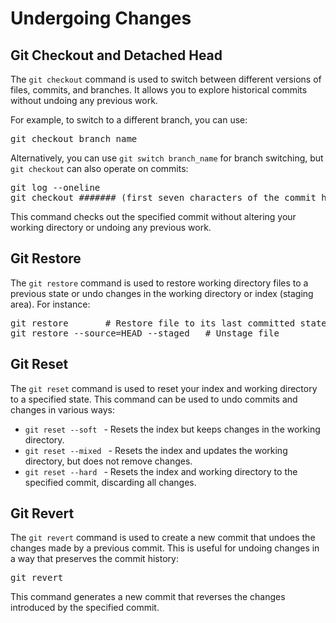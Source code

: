<h1>Undergoing Changes</h1>

<h2>Git Checkout and Detached Head</h2>
<p>The <code>git checkout</code> command is used to switch between different versions of files, commits, and branches. It allows you to explore historical commits without undoing any previous work.</p>
<p>For example, to switch to a different branch, you can use:</p>
<pre>
git checkout branch_name
</pre>
<p>Alternatively, you can use <code>git switch branch_name</code> for branch switching, but <code>git checkout</code> can also operate on commits:</p>
<pre>
git log --oneline
git checkout ####### (first seven characters of the commit hash)
</pre>
<p>This command checks out the specified commit without altering your working directory or undoing any previous work.</p>

<h2>Git Restore</h2>
<p>The <code>git restore</code> command is used to restore working directory files to a previous state or undo changes in the working directory or index (staging area). For instance:</p>
<pre>
git restore <file>      # Restore file to its last committed state
git restore --source=HEAD --staged <file>  # Unstage file
</pre>

<h2>Git Reset</h2>
<p>The <code>git reset</code> command is used to reset your index and working directory to a specified state. This command can be used to undo commits and changes in various ways:</p>
<ul>
  <li><code>git reset --soft <commit></code> - Resets the index but keeps changes in the working directory.</li>
  <li><code>git reset --mixed <commit></code> - Resets the index and updates the working directory, but does not remove changes.</li>
  <li><code>git reset --hard <commit></code> - Resets the index and working directory to the specified commit, discarding all changes.</li>
</ul>

<h2>Git Revert</h2>
<p>The <code>git revert</code> command is used to create a new commit that undoes the changes made by a previous commit. This is useful for undoing changes in a way that preserves the commit history:</p>
<pre>
git revert <commit>
</pre>
<p>This command generates a new commit that reverses the changes introduced by the specified commit.</p>
